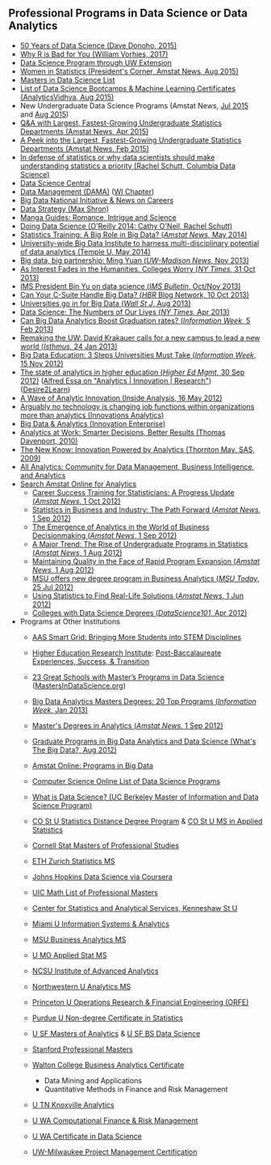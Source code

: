 ## Professional Programs in Data Science or Data Analytics

-   [50 Years of Data Science (Dave Donoho,
    2015)](https://dl.dropboxusercontent.com/u/23421017/50YearsDataScience.pdf)
-   [Why R is Bad for You (William Vorhies,
    2017)](http://www.datasciencecentral.com/profiles/blogs/why-r-is-bad-for-you)
-   [Data Science Program through UW
    Extension](http://datasciencedegree.wisconsin.edu/)
-   [Women in Statistics (President's Corner, Amstat News, Aug
    2015)](http://magazine.amstat.org/blog/2015/08/01/women-in-statistics/)
-   [Masters in Data Science
    List](http://www.mastersindatascience.org/schools/data-science-degrees-online/)
-   [List of Data Science Bootcamps & Machine Learning Certificates
    (AnalyticsVidhya, Aug
    2015)](http://www.analyticsvidhya.com/blog/2015/08/data-science-bootcamps-machine-learning-certifications/)
-   New Undergraduate Data Science Programs (Amstat News, [Jul
    2015](http://magazine.amstat.org/blog/2015/07/01/new-undergraduate-data-science-programs/)
    and [Aug
    2015](http://magazine.amstat.org/blog/2015/08/01/new-undergraduate-data-science-programs-2/))
-   [Q&A with Largest, Fastest-Growing Undergraduate Statistics
    Departments (Amstat News, Apr
    2015)](http://magazine.amstat.org/blog/2015/04/01/undergrad-stat-departments/)
-   [A Peek into the Largest, Fastest-Growing Undergraduate Statistics
    Departments (Amstat News, Feb
    2015)](http://magazine.amstat.org/blog/2015/02/01/undergraduatedepts_feb2015/)
-   [In defense of statistics or why data scientists should make
    understanding statistics a priority (Rachel Schutt, Columbia Data
    Science)](http://columbiadatascience.com/2012/12/03/in-defense-of-statistics-or-why-data-scientists-should-make-understanding-statistics-a-priority/)
-   [Data Science Central](http://www.datasciencecentral.com)
-   [Data Management (DAMA)](http://www.dama.org) ([WI
    Chapter](http://www.widama.us))
-   [Big Data National Initiative & News on Careers](/bigdata)
-   [Data Strategy (Max Shron)](http://shron.net/)
-   [Manga Guides: Romance, Intrigue and
    Science](http://www.nostarch.com/catalog/manga)
-   [Doing Data Science (O'Reilly 2014: Cathy O'Neil, Rachel
    Schutt)](http://shop.oreilly.com/product/0636920028529.do)
-   [Statistics Training: A Big Role in Big Data? (*Amstat News*, May
    2014)](http://magazine.amstat.org/blog/2014/05/01/statview-big-data/)
-   [University-wide Big Data Institute to harness multi-disciplinary
    potential of data analytics (Temple U, May
    2014)](http://foxschoolofbusiness.newsweaver.co.uk/17av1g1y6wi1kkcv1bvki2)
-   [Big data, big partnership: Ming Yuan (*UW-Madison News*, Nov
    2013)](http://www.news.wisc.edu/22265)
-   [As Interest Fades in the Humanities, Colleges Worry (*NY Times*, 31
    Oct
    2013)](http://www.nytimes.com/2013/10/31/education/as-interest-fades-in-the-humanities-colleges-worry.html)
-   [IMS President Bin Yu on data science (*IMS Bulletin*, Oct/Nov
    2013)](http://bulletin.imstat.org/2013/10/president’s-welcome-bin-yu/)
-   [Can Your C-Suite Handle Big Data? (*HBR* Blog Network, 10 Oct
    2013)](http://blogs.hbr.org/2013/10/can-your-c-suite-handle-big-data/)
-   [Universities go in for Big Data (*Wall St J*, Aug
    2013)](http://blogs.wsj.com/digits/2013/08/28/universities-go-in-big-for-big-data/)
-   [Data Science: The Numbers of Our Lives (*NY Times*, Apr
    2013)](http://www.nytimes.com/2013/04/14/education/edlife/universities-offer-courses-in-a-hot-new-field-data-science.html)
-   [Can Big Data Analytics Boost Graduation rates? (*Information Week*,
    5 Feb
    2013)](http://www.informationweek.com/big-data/news/big-data-analytics/can-big-data-analytics-boost-graduation/240147807)
-   [Remaking the UW: David Krakauer calls for a new campus to lead a
    new world (*Isthmus*, 24 Jan
    2013)](http://www.thedailypage.com/daily/article.php?article=38878)
-   [Big Data Education: 3 Steps Universities Must Take (*Information
    Week*, 15 Nov
    2012)](http://www.informationweek.com/tech-center/gov-cloud/big-data-education-3-steps-universities/240134952)
-   [The state of analytics in higher education (*Higher Ed Mgmt*, 30
    Sep
    2012)](http://higheredmanagement.net/2012/09/30/alfred-essa-the-state-of-analytics-in-higher-education-interview/)
    ([Alfred Essa on "Analytics | Innovation |
    Research"](http://alfredessa.com/))
    ([Desire2Learn](http://www.desire2learn.com/))
-   [A Wave of Analytic Innovation (Inside Analysis, 16 May
    2012)](http://www.insideanalysis.com/2012/05/a-wave-of-innovation/)
-   [Arguably no technology is changing job functions within
    organizations more than analytics (Innovations
    Analytics)](http://www.innovationsinanalytics.com/)
-   [Big Data & Analytics (Innovation
    Enterprise)](http://analytics.theiegroup.com/)
-   [Analytics at Work: Smarter Decisions, Better Results (Thomas
    Davenport, 2010)](http://www.tomdavenport.com/)
-   [The New Know: Innovation Powered by Analytics (Thornton May, SAS,
    2009)](http://support.sas.com/publishing/authors/may.html)
-   [All Analytics: Community for Data Management, Business
    Intelligence, and Analytics](http://www.allanalytics.com/)
-   [Search Amstat Online for
    Analytics](http://magazine.amstat.org/?s=analytics&x=0&y=0)
    -   [Career Success Training for Statisticians: A Progress Update
        (*Amstat News*, 1 Oct
        2012)](http://magazine.amstat.org/blog/2012/10/01/prescolumn-october2012/)
    -   [Statistics in Business and Industry: The Path Forward (*Amstat
        News*, 1 Sep
        2012)](http://magazine.amstat.org/blog/2012/09/01/175sept201/)
    -   [The Emergence of Analytics in the World of Business
        Decisionmaking (*Amstat News*, 1 Sep
        2012)](http://magazine.amstat.org/blog/2012/09/01/analyticssept2012/)
    -   [A Major Trend: The Rise of Undergraduate Programs in Statistics
        (*Amstat News*, 1 Aug
        2012)](http://magazine.amstat.org/blog/2012/08/01/prescornerundergradstats/)
    -   [Maintaining Quality in the Face of Rapid Program Expansion
        (*Amstat News*, 1 Aug
        2012)](http://magazine.amstat.org/blog/2012/08/01/carnegiemellon7_12/)
    -   [MSU offers new degree program in Business Analytics (*MSU
        Today*, 25 Jul
        2012)](http://msutoday.msu.edu/news/2012/msu-offers-new-degree-program-in-business-analytics/)
    -   [Using Statistics to Find Real-Life Solutions (*Amstat News*, 1
        Jun
        2012)](http://magazine.amstat.org/blog/2012/06/01/jing-shyr/)
    -   [Colleges with Data Science Degrees (*DataScience101*, Apr
        2012)](http://datascience101.wordpress.com/2012/04/09/colleges-with-data-science-degrees/)
-   Programs at Other Institutions
    -   [AAS Smart Grid: Bringing More Students into STEM
        Disciplines](http://php.aaas.org/programs/centers/capacity/documents/SmartGrid.pdf)
    -   [Higher Education Research Institute](http://heri.ucla.edu/):
        [Post-Baccalaureate Experiences, Success, &
        Transition](http://heri.ucla.edu/nih/)
    -   [23 Great Schools with Master’s Programs in Data
        Science](http://www.mastersindatascience.org/schools/23-great-schools-with-masters-programs-in-data-science/)
        ([MastersInDataScience.org](http://www.mastersindatascience.org))
    -   [Big Data Analytics Masters Degrees: 20 Top Programs
        (*Information Week*, Jan
        2013)](http://www.informationweek.com/big-data/slideshows/big-data-analytics/big-data-analytics-masters-degrees-20-t/240145673)
    -   [Master's Degrees in Analytics (*Amstat News*, 1 Sep
        2012)](http://magazine.amstat.org/blog/2012/09/01/mastersanalytics/)
    -   [Graduate Programs in Big Data Analytics and Data Science
        (What's The Big Data?, Aug
        2012)](http://whatsthebigdata.com/2012/08/09/graduate-programs-in-big-data-and-data-science/)
    -   [Amstat Online: Programs in Big
        Data](http://www.amstat.org/education/bigdata.cfm)
    -   [Computer Science Online List of Data Science
        Programs](http://www.computerscienceonline.org/degree-programs/data-science/)

    -   [What is Data Science? (UC Berkeley Master of Information and
        Data Science
        Program)](http://datascience.berkeley.edu/about/what-is-data-science/)
    -   [CO St U Statistics Distance Degree
        Program](http://www.stat.colostate.edu/statprostudents/statdistance.html)
        & [CO St U MS in Applied
        Statistics](http://www.stat.colostate.edu/statprostudents/statmas.html)
    -   [Cornell Stat Masters of Professional
        Studies](http://www.stat.cornell.edu/mps/)
    -   [ETH Zurich Statistics
        MS](http://www.ethz.ch/prospectives/programmes/stat/master/index_EN)
    -   [Johns Hopkins Data Science via
        Coursera](https://www.coursera.org/specialization/jhudatascience/1)
    -   [UIC Math List of Professional
        Masters](http://homepages.math.uic.edu/~mer/pages/masters)
    -   [Center for Statistics and Analytical Services, Kenneshaw St
        U](http://kennesaw.edu/csas/)
    -   [Miami U Information Systems &
        Analytics](http://www.fsb.muohio.edu/departments/isa)
    -   [MSU Business Analytics
        MS](http://broad.msu.edu/businessanalytics/)
    -   [U MO Applied Stat
        MS](http://www.stat.missouri.edu/ProspStudents/new_applied_track.html)
    -   [NCSU Institute of Advanced
        Analytics](http://analytics.ncsu.edu)
    -   [Northwestern U Analytics
        MS](http://www.analytics.northwestern.edu)
    -   [Princeton U Operations Research & Financial Engineering
        (ORFE)](http://orfe.princeton.edu/)
    -   [Purdue U Non-degree Certificate in
        Statistics](http://www.stat.purdue.edu/academic_programs/graduate/nondegree.php)
    -   [U SF Masters of Analytics](http://www.usfca.edu/analytics/) &
        [U SF BS Data Science](http://usfca.edu/artsci/bsds/)
    -   [Stanford Professional
        Masters](http://scpd.stanford.edu/certificates/mastersDegrees.jsp)
    -   [Walton College Business Analytics
        Certificate](http://newswire.uark.edu/articles/21410/walton-college-launches-business-analytics-certification-program-online-to-fill-workforce-gap)
        -   Data Mining and Applications
        -   Quantitative Methods in Finance and Risk Management
    -   [U TN Knoxville Analytics](http://bus.utk.edu/soms/analytics)
    -   [U WA Computational Finance & Risk
        Management](http://depts.washington.edu/compfin/)
    -   [U WA Certificate in Data
        Science](http://www.pce.uw.edu/certificates/data-science.html)
    -   [UW-Milwaukee Project Management
        Certification](http://www.projectmanagementusa42.org/)

